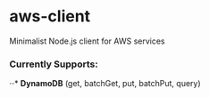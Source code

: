 # aws-client
Minimalist Node.js client for AWS services

### Currently Supports:

⋅⋅* **DynamoDB** (get, batchGet, put, batchPut, query)
